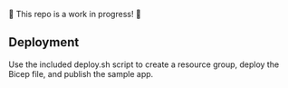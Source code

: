 :construction: This repo is a work in progress! :construction:

## Deployment

Use the included deploy.sh script to create a resource group, deploy the Bicep file, and publish the sample app.
